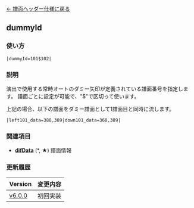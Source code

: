 [← 譜面ヘッダー仕様に戻る](dos_header.html)
## dummyId

### 使い方
```
|dummyId=101$102|
```
### 説明
演出で使用する常時オートのダミー矢印が定義されている譜面番号を指定します。 
譜面ごとに設定が可能で、"$"で区切って使います。  

上記の場合、以下の譜面をダミー譜面として1譜面目と同時に流します。  
```
|left101_data=380,389|down101_data=360,389|
```

### 関連項目
- [**difData**](dos-h0002-difData.html) (*, ★)  譜面情報 

### 更新履歴

|Version|変更内容|
|----|----|
|[v6.0.0](https://github.com/cwtickle/danoniplus/releases/tag/v6.0.0)|初回実装|